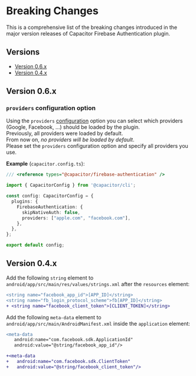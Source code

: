 # Breaking Changes

This is a comprehensive list of the breaking changes introduced in the major version releases of Capacitor Firebase Authentication plugin.

## Versions

- [Version 0.6.x](#version-06x)
- [Version 0.4.x](#version-04x)

## Version 0.6.x

### `providers` configuration option

Using the `providers` [configuration](https://github.com/capawesome-team/capacitor-firebase/tree/main/packages/authentication#configuration) option you can select which providers (Google, Facebook, ...) should be loaded by the plugin.  
Previously, all providers were loaded by default.   
From now on, _no providers will be loaded by default_.  
Please set the `providers` configuration option and specify all providers you use. 

**Example** (`capacitor.config.ts`):

```ts
/// <reference types="@capacitor/firebase-authentication" />

import { CapacitorConfig } from '@capacitor/cli';

const config: CapacitorConfig = {
  plugins: {
    FirebaseAuthentication: {
      skipNativeAuth: false,
      providers: ["apple.com", "facebook.com"],
    },
  },
};

export default config;
```

## Version 0.4.x

Add the following `string` element to `android/app/src/main/res/values/strings.xml` after the `resources` element:

```diff
<string name="facebook_app_id">[APP_ID]</string>
<string name="fb_login_protocol_scheme">fb[APP_ID]</string>
+ <string name="facebook_client_token">[CLIENT_TOKEN]</string>
```

Add the following `meta-data` element to `android/app/src/main/AndroidManifest.xml` inside the `application` element:

```diff
<meta-data
   android:name="com.facebook.sdk.ApplicationId"
   android:value="@string/facebook_app_id"/>

+<meta-data 
+   android:name="com.facebook.sdk.ClientToken" 
+   android:value="@string/facebook_client_token"/>
```
